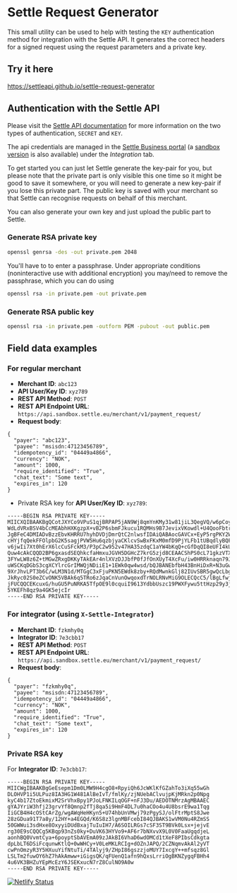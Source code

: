 # Settle Request Generator

This small utility can be used to help with testing the `KEY` authentication method for integration with the Settle API. It generates the correct headers for a signed request using the request parameters and a private key.

## Try it here

<https://settleapi.github.io/settle-request-generator>

## Authentication with the Settle API

Please visit the [Settle API documentation](https://developer.settle.eu/authentication.html) for more information on the two types of authentication, `SECRET` and `KEY`.

The api credentials are managed in the [Settle Business portal](https://business.settle.eu/) (a [sandbox version](https://business.sandbox.settle.eu/) is also available) under the *Integration* tab.

To get started you can just let Settle generate the key-pair for you, but please note that the private part is only visible this one time so it might be good to save it somewhere, or you will need to generate a new key-pair if you lose this private part. The public key is saved with your merchant so that Settle can recognise requests on behalf of this merchant.

You can also generate your own key and just upload the public part to Settle.

### Generate RSA private key

```bash
openssl genrsa -des -out private.pem 2048
```

You'll have to to enter a passphrase. Under appropriate conditions (noninteractive use with additional encryption) you may/need to remove the passphrase, which you can do using

```bash
openssl rsa -in private.pem -out private.pem
```

### Generate RSA public key

```bash
openssl rsa -in private.pem -outform PEM -pubout -out public.pem
```

## Field data examples

### For regular merchant

* **Merchant ID**: `abc123`
* **API User/Key ID**: `xyz789`
* **REST API Method**: `POST`
* **REST API Endpoint URL**: `https://api.sandbox.settle.eu/merchant/v1/payment_request/`
* **Request body**:
  
```
{
  "payer": "abc123",
  "payee": "msisdn:47123456789",
  "idempotency_id": "04449a4866",
  "currency": "NOK",
  "amount": 1000,
  "require_identified": "True",
  "chat_text": "Some text",
  "expires_in": 120
}
```

* Private RSA key for **API User/Key ID**: `xyz789`:

```
-----BEGIN RSA PRIVATE KEY-----
MIICXQIBAAKBgQCotJXYCo9VPuS1qjBRPAP5jAN9Wj8qmYnKMy31w81jiL3QegVQ/w6pCoy3
WdLdVRxBSV4bCcMEAbhHXKgzpX+vB2P6sbmFJkucu1RQMHs9B7JevixVKowdl+U4QooFbtr2
JgBFeC4DMIADvBzzEbvKHRRU7hyhDVDjDmrQtC2nlwsfIDAiQABAocGAVCx+EyP5rgPKY2W9
cHYjfqQekFFOlpbG2K5sagjPVW5Hu6qzbjyaCKlcvSwBxFKxM0mfD9PjYLFb1tUBqdlyBQFk
v6jwIi7Xt0hErX6lcCuSFckM3/P3pC2w952v47HA35zdqC1aYW4bKqQ+cGfDqQI8eUFI4kUg
Quw4cAkCQQD2BP6gxasdSEQhkcfaHmxuJGVH5DGHcZ7krG5zjd8CEAACShPS0cL71gkzVTX0
3FYwLW8z6Z+tMGwZRxgDKKyTAkEAr4nlXVzDJJbfP0fJfOnXUyT4XcFu/iw0HRRknaqn79J3
uWSCKqDGbS3cgXCYlrcGrIMWQjNDiiE1+1EWk0qw4wsd/bQJBANEbfbH43BnHiDxR+N3uGw+
9XrJhvLPT3b6C/wLM3N1d/MTGgC3xFjuPKN5EWdk8zby+RQdMwnkGlj82IUvSBR5gwQcLbg6
JkRyc02S0eZCvONK5VBAk6q5TRo6zJqaCnVunOwqoxdTrNOLRNvMiG9OLECQcC5/lBgLfwjS
jFUCQQCEKcuxG/huGU5PuNRKA5TfpOE9l0cquiI9613YdbbUszc19PWXFywu5ttHzp29y3jE
5YKEFh8qz9a4GK5ejcIr
-----END RSA PRIVATE KEY-----
```

### For integrator (using `X-Settle-Integrator`)

* **Merchant ID**: `fzkmhy0q`
* **Integrator ID**: `7e3cbb17`
* **REST API Method**: `POST`
* **REST API Endpoint URL**: `https://api.sandbox.settle.eu/merchant/v1/payment_request/`
* **Request body**:
  
```
{
  "payer": "fzkmhy0q",
  "payee": "msisdn:47123456789",
  "idempotency_id": "04449a4866",
  "currency": "NOK",
  "amount": 1000,
  "require_identified": "True",
  "chat_text": "Some text",
  "expires_in": 120
}
```

### Private RSA key

For **Integrator ID**: `7e3cbb17`:

```
-----BEGIN RSA PRIVATE KEY-----
MIICWgIBAAKBgGeEsepm1Dm0LMW9H4cgO8+RpyiQh6JcWKlKfGZahTo3iXq55wGh
DLOHVP1i5ULPuz8IA3HG1W481AlBeIvT/fmlKy/zjNUebAClvujpKjMRkn2p0Npg
kyC4b17ZtoEkmixM2SrVhxBpy1PJoLFNKILqOGF+nFJ3Du/AEDOTNMrzAgMBAAEC
gYAJYriW3hfj23grvYf8Qmnp2fTj8qa5i9HmF4DL7u0haCOo4u4U8bsrE9wa1Tqg
IiGCB4H4cOStCArZg/wgAWqHeHKyn5+U74hbUnVMwj79zPgySJ/olFtrMptS8Jwe
28zGDua91T7a8y/12HY+a4EGQd/K6S8z3lgnMBFcebI84QJBAKS1wVM0Nu4RZmSS
50GWWui3sdHxe8OxyyiDUdBxajTuIuIH7/A6SOILRGs7cSF3ST9BVk0Lsx+jejvE
rg30E9sCQQCg5KBqp93nZs0ky+DuVK63HYVo9+AF6r7bNXvvX9L0V0FaaUgqdjeL
aonhBQ0VvmtCya+6poyptSbAVEmA09zJAkBI6VhaD6wdOMCd1tXeF8PIbsCdkgta
dpLbLT6DSiFcqunwKtlQ+0wWHCy+V0LeMKLRCIg+dOZnJAPQ/2CZNqmvAkAl2yVT
cwPnOmzyR3Y5HXuuYifNtuTi/4TAlyj9/ZHpI86gszzjoMUY7IxcgY++mfsqz8Gl
LSLTm2fuwOY6hZ7hAkAmww+iGigsQK/qFUenQ1afn9hQxsLrriOgBKNZygqFBHh4
4u6VK3BHZuYEpMcEzY6JSEKxucN7rZ8CulNO9A0w
-----END RSA PRIVATE KEY-----
```

[![Netlify Status](https://api.netlify.com/api/v1/badges/a7197edc-db66-4a23-b006-657a5868fdbf/deploy-status)](https://app.netlify.com/sites/settle-request-generator/deploys)
